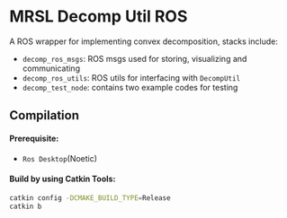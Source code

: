 # MRSL Decomp Util ROS

A ROS wrapper for implementing convex decomposition, stacks include:
  - `decomp_ros_msgs`: ROS msgs used for storing, visualizing and communicating
  - `decomp_ros_utils`: ROS utils for interfacing with `DecompUtil`
  - `decomp_test_node`: contains two example codes for testing

## Compilation
#### Prerequisite:
  - `Ros Desktop`(Noetic)

#### Build by using Catkin Tools:
```bash
catkin config -DCMAKE_BUILD_TYPE=Release
catkin b
```
